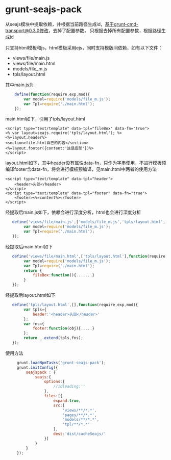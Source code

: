 # grunt-seajs-pack

从seajs模块中提取依赖，并根据当前路径生成id，基于grunt-cmd-transport@0.3.0修改，去掉了配置参数，
只根据去掉所有配置参数，根据路径生成id

只支持html模板和js，html模板采用ejs，同时支持模版间依赖，如有以下文件：

- views/file/main.js
- views/file/main.html
- models/file_m.js
- tpls/layout.html

其中main.js为
```js
    define(function(require,exp,mod){
        var model=require('models/file_m.js');
        var Tpl=require('./main.html');
    });
```

main.html如下，引用了tpls/layout.html
```
<script type="text/template" data-tpl="fileBox" data-fn="true">
<% var layout=seajs.require('tpls/layout.html'); %>
<%=layout.header%>
<section>file.html自己的内容</section>
<%=layout.footer({content:'这是底部'})%>
</script>
```

layout.html如下，其中header没有属性data-fn，只作为字串使用，不进行模板预编译footer含data-fn，将会进行模板预编译，见main.html中两者的使用方法
```
<script type="text/template" data-tpl="header">
    <header>头部</header>
</script>
<script type="text/template" data-tpl="footer" data-fn="true">
    <footer><%=content%></footer>
</script>
```

经提取后main.js如下，依赖会进行深度分析，html也会进行深度分析
```js
   define('views/file/main.js',['models/file_m.js','tpls/layout.html','views/file/main.html'],function(require,exp,mod){
        var model=require('models/file_m.js');
        var Tpl=require('./main.html');
   });
```
经提取后main.html如下
```js
   define('views/file/main.html',['tpls/layout.html'],function(require,exp,mod){
        var model=require('models/file_m.js');
        var Tpl=require('./main.html');
        return {
            fileBox:function(){.......}
        }
   });
```
经提取后layout.html如下
```js
   define('tpls/layout.html',[],function(require,exp,mod){
        var tpls={
            header:'<header>头部</header>'
        };
        var fns={
            footer:function(obj){.....}
        };
        return _.extend(tpls,fns);
   });
```

使用方法
```js
     grunt.loadNpmTasks('grunt-seajs-pack');
     grunt.initConfig({
         seajspack : {
             seajs:{
                 options:{
                     //idleading:''
                 },
                 files:[{
                     expand:true,
                     src:[
                         'views/**/*.*',
                         'pages/**/*.*',
                         'models/**/*.*',
                         'tpl/**/*.*'
                     ],
                     dest:'dist/cacheSeajs/'
                 }]
             }
         }
     });
```